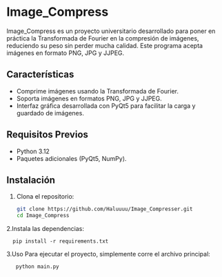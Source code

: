 # Image_Compress

Image_Compress es un proyecto universitario desarrollado para poner en práctica la Transformada de Fourier en la compresión de imágenes, reduciendo su peso sin perder mucha calidad. Este programa acepta imágenes en formato PNG, JPG y JJPEG.

## Características

- Comprime imágenes usando la Transformada de Fourier.
- Soporta imágenes en formatos PNG, JPG y JJPEG.
- Interfaz gráfica desarrollada con PyQt5 para facilitar la carga y guardado de imágenes.

## Requisitos Previos

- Python 3.12
- Paquetes adicionales (PyQt5, NumPy).

## Instalación

1. Clona el repositorio:

   ```bash
   git clone https://github.com/Haluuuu/Image_Compresser.git
   cd Image_Compress

2.Instala las dependencias:

      pip install -r requirements.txt

3.Uso
Para ejecutar el proyecto, simplemente corre el archivo principal:

   ```bash
      python main.py
